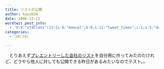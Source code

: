 ```yaml
---
title: リストの公開
author: kazu634
date: 2006-12-21
wordtwit_post_info:
  - 'O:8:"stdClass":13:{s:6:"manual";b:0;s:11:"tweet_times";i:1;s:5:"delay";i:0;s:7:"enabled";i:1;s:10:"separation";s:2:"60";s:7:"version";s:3:"3.7";s:14:"tweet_template";b:0;s:6:"status";i:2;s:6:"result";a:0:{}s:13:"tweet_counter";i:2;s:13:"tweet_log_ids";a:1:{i:0;i:2697;}s:9:"hash_tags";a:0:{}s:8:"accounts";a:1:{i:0;s:7:"kazu634";}}'
categories:
  - つれづれ

---
```

<div class="section">
<p>
    　とりあえず<a href="http://www.checkpad.jp/list/show/325427" onclick="__gaTracker('send', 'event', 'outbound-article', 'http://www.checkpad.jp/list/show/325427', 'プレエントリーした会社のリスト');" target="_blank">プレエントリーした会社のリスト</a>を自分用に作ってみたのだけれど、どうやら他人に対しても公開できる昨日があるみたいなのでテスト。。
</p>
</div>
